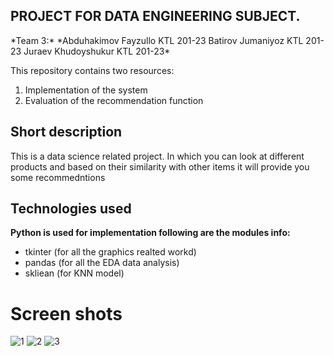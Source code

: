 <h2>PROJECT FOR DATA ENGINEERING SUBJECT.</h2>
<p>*Team 3:*
*Abduhakimov Fayzullo KTL 201-23
Batirov Jumaniyoz KTL 201-23
Juraev Khudoyshukur KTL 201-23*

This repository contains two resources:
1. Implementation of the system
2. Evaluation of the recommendation function
</p>

<h2>Short description</h2>
<p>This is a data science related project. In which you can look at different products and based on their similarity with other items it will provide you some recommedntions</p>
<h2>Technologies used</h2>
<p><strong>Python is used for implementation following are the modules info:</strong></p>
<ul>
    <li>tkinter (for all the graphics realted workd)</li>
    <li>pandas (for all the EDA data analysis)</li>
    <li>skliean (for KNN model)</li>
</ul>

# Screen shots

![1](https://user-images.githubusercontent.com/69845990/147048920-6aa1a366-8d91-4f91-8aa0-5e497061df17.PNG)
![2](https://user-images.githubusercontent.com/69845990/147048926-94d71666-7906-4fb4-a1dc-541d080e0817.PNG)
![3](https://user-images.githubusercontent.com/69845990/147048928-7734ea06-6b91-4415-9746-8d7f9a5d922b.PNG)
